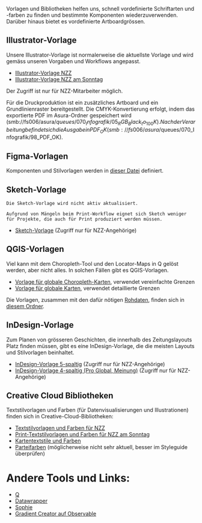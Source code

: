 Vorlagen und Bibliotheken helfen uns, schnell vordefinierte Schriftarten und -farben zu finden und bestimmte Komponenten wiederzuverwenden. Darüber hinaus bietet es vordefinierte Artboardgrössen.

## Illustrator-Vorlage

Unsere Illustrator-Vorlage ist normalerweise die aktuellste Vorlage und wird gemäss unseren Vorgaben und Workflows angepasst.

- [Illustrator-Vorlage NZZ](https://nzzmg.sharepoint.com/:u:/s/nzz_st/EQ8GaLs5Pn9PlFVq1mwgXzUBge2XZe8CqtEwjzsrn69Izw?e=rhQeq8)
- [Illustrator-Vorlage NZZ am Sonntag](https://nzzmg.sharepoint.com/:u:/s/nzz_st/ERR19rPzmUFBv9W1vjIqvP4BiroWsGhUF9aLUuc05L87Og?e=RsunaI)

Der Zugriff ist nur für NZZ-Mitarbeiter möglich.

Für die Druckproduktion ist ein zusätzliches Artboard und ein Grundlinienraster bereitgestellt.
Die CMYK-Konvertierung erfolgt, indem das exportierte PDF im Asura-Ordner gespeichert wird (smb://fs006/asura$/queues/070_Infografik/05_RGB_Black_to_100K).
Nach der Verarbeitung befindet sich die Ausgabe in PDF_OK (smb://fs006/asura$/queues/070_Infografik/98_PDF_OK).

## Figma-Vorlagen

Komponenten und Stilvorlagen werden in [dieser Datei](https://www.figma.com/design/lf3dvBGXKPWhRQok0Wm0WI/Styleguide?node-id=0-1&t=gz00Rouvo2zfw5mi-1) definiert.

## Sketch-Vorlage

```hint|warning
Die Sketch-Vorlage wird nicht aktiv aktualisiert.

Aufgrund von Mängeln beim Print-Workflow eignet sich Sketch weniger für Projekte, die auch für Print produziert werden müssen.
```

- [Sketch-Vorlage](https://nzzmg.sharepoint.com/:u:/s/nzz_st/EcJEAa-3_5dOn1ROnOcHOR8Bo_VH8huKAwh9T_IJJ47Sgg?e=gT8xhl) (Zugriff nur für NZZ-Angehörige)

## QGIS-Vorlagen

Viel kann mit dem Choropleth-Tool und den Locator-Maps in Q gelöst werden, aber nicht alles. In solchen Fällen gibt es QGIS-Vorlagen.

- [Vorlage für globale Choropleth-Karten](https://nzzmg.sharepoint.com/:u:/s/nzz_st/EQ6x_Kaw5qNGtCqxiurikYEBkp6LECqtmVkAmzBwfu5UZA?e=s19JG0), verwendet vereinfachte Grenzen
- [Vorlage für globale Karten](https://nzzmg.sharepoint.com/:u:/s/nzz_st/EWjrod8sM3VIvRprUYgcJY0BOp_MEEl_ILxKLMczOdjjug?e=JG5Pa3), verwendet detaillierte Grenzen

Die Vorlagen, zusammen mit den dafür nötigen [Rohdaten](https://nzzmg.sharepoint.com/:f:/s/nzz_st/Entvon5NmBBHv_xqlnnlUeMB11XpRXCMADwrKijhCvsJLg?e=N3ewiY), finden sich in [diesem Ordner](https://nzzmg.sharepoint.com/:f:/s/nzz_st/EjJKPfx9QKpBuk5FPlqnVXUBT90UifG2mIJQIZWb-83ezw?e=boi31o).


## InDesign-Vorlage

Zum Planen von grösseren Geschichten, die innerhalb des Zeitungslayouts Platz finden müssen, gibt es eine InDesign-Vorlage, die die meisten Layouts und Stilvorlagen beinhaltet.

- [InDesign-Vorlage 5-spaltig](https://nzzmg.sharepoint.com/:u:/s/nzz_st/ERp7n0masMpOqCRR35JocdQBhRU2GHbN6CqVIDqYN-Ueqg?e=yMQffC) (Zugriff nur für NZZ-Angehörige)
- [InDesign-Vorlage 4-spaltig (Pro Global, Meinung)](https://nzzmg.sharepoint.com/:u:/s/nzz_st/ESswX97s-u5Gh-0nImx-va4BqXjPrWq0lyqtlgUvXHFX-w?e=wp5HhZ) (Zugriff nur für NZZ-Angehörige)

## Creative Cloud Bibliotheken

Textstilvorlagen und Farben (für Datenvisualisierungen und Illustrationen) finden sich in Creative-Cloud-Bibliotheken:

- [Textstilvorlagen und Farben für NZZ](https://shared-assets.adobe.com/link/10687913-a7ed-44a0-5b8b-bfae70b83abe)
- [Print-Textstilvorlagen und Farben für NZZ am Sonntag](https://shared-assets.adobe.com/link/91a0ca82-4df4-4059-4740-3a65c8c5cc94)
- [Kartentextstile und Farben](https://adobe.ly/2KK2rpq)
- [Parteifarben](https://adobe.ly/2KN4zNj) (möglicherweise nicht sehr aktuell, besser im Styleguide überprüfen)


# Andere Tools und Links:

- [Q](https://q.st.nzz.ch/login)
- [Datawrapper](https://app.datawrapper.de/archive/team/nzz/)
- [Sophie](https://storytelling.nzz.ch/tools/sophie-styleguide/)
- [Gradient Creator auf Observable](https://observablehq.com/@nzzvisuals/gradient-creator)
